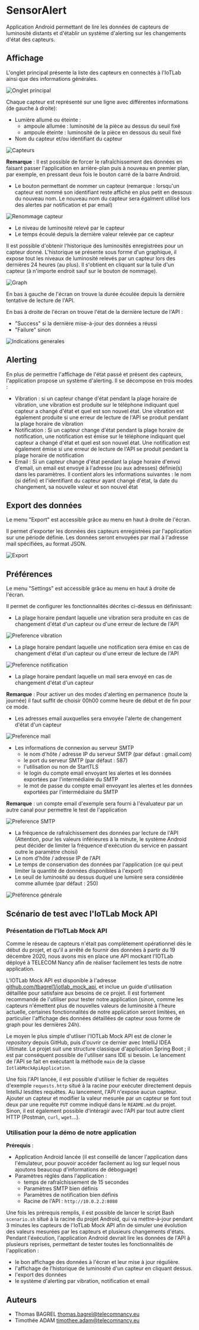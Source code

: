 # SensorAlert

Application Android permettant de lire les données de capteurs de luminosité distants et d'établir un
système d'alerting sur les changements d'état des capteurs.

## Affichage

L'onglet principal présente la liste des capteurs en connectés à l'IoTLab ainsi que des informations générales.

![Onglet principal](https://raw.githubusercontent.com/tbagrel1/sensor_alert/master/.readme_resources/OngletPrincipal.png)

Chaque capteur est représenté sur une ligne avec différentes informations (de gauche à droite):

+ Lumière allumé ou éteinte :
    - ampoule allumée : luminosité de la pièce au dessus du seuil fixé
    - ampoule éteinte :  luminosité de la pièce en dessous du seuil fixé
+ Nom du capteur et/ou identifiant du capteur

![Capteurs](https://raw.githubusercontent.com/tbagrel1/sensor_alert/master/.readme_resources/CapteurAllumeCapteurEteint.png)

**Remarque** : Il est possible de forcer le rafraîchissement des données en faisant passer l'application en arrière-plan puis à nouveau en premier plan, par exemple, en pressant deux fois le bouton carré de la barre Android.

+ Le bouton permettant de nommer un capteur
(remarque : lorsqu'un capteur est nommé son identifiant reste affiché en plus petit en dessous du
nouveau nom. Le nouveau nom du capteur sera égalment utilisé lors des alertes par notification et par email)

![Renommage capteur](https://raw.githubusercontent.com/tbagrel1/sensor_alert/master/.readme_resources/RenommageCapteur.png)

+ Le niveau de luminosité relevé par le capteur
+ Le temps écoulé depuis la dernière valeur relevée par ce capteur

Il est possible d'obtenir l'historique des luminosités enregistrées pour un capteur donné.
L'historique se présente sous forme d'un graphique, il expose tout les niveaux de luminosité relevés
par un capteur lors des dernières 24 heures (au plus). Il s'obtient en cliquant sur la tuile d'un capteur (à n'importe endroit sauf sur le bouton de nommage).

![Graph](https://raw.githubusercontent.com/tbagrel1/sensor_alert/master/.readme_resources/Graph.png)

En bas à gauche de l'écran on trouve la durée écoulée depuis la dernière tentative de lecture de l'API.

En bas à droite de l'écran on trouve l'état de la dernière lecture de l'API :
+ "Success" si la dernière mise-à-jour des données a réussi
+ "Failure" sinon

![Indications generales](https://raw.githubusercontent.com/tbagrel1/sensor_alert/master/.readme_resources/IndicationsGenerales.png)

## Alerting

En plus de permettre l'affichage de l'état passé et présent des capteurs, l'application propose un
système d'alerting. Il se décompose en trois modes :

+ Vibration : si un capteur change d'état pendant la plage horaire de vibration, une vibration est produite sur le téléphone indiquant quel capteur a changé d'état et quel est son nouvel état. Une vibration est également produite si une erreur de lecture de l'API se produit pendant la plage horaire de vibration
+ Notification : Si un capteur change d'état pendant la plage horaire de notification, une notification est émise sur le téléphone indiquant quel capteur a changé d'état et quel est son nouvel état. Une notification est également émise si une erreur de lecture de l'API se produit pendant la plage horaire de notification
+ Email : Si un capteur change d'état pendant la plage horaire d'envoi d'email, un email est envoyé à l'adresse (ou aux adresses) définie(s) dans les paramètres. Il contient alors les informations suivantes : le nom (si défini) et l'identifiant du capteur ayant changé d'état, la date du changement, sa nouvelle valeur et son nouvel état

## Export des données

Le menu "Export" est accessible grâce au menu en haut à droite de l'écran.

Il permet d'exporter les données des capteurs enregistrées par l'application sur une période définie. Les données seront envoyées par mail à l'adresse mail spécifiées, au format JSON.

![Export](https://raw.githubusercontent.com/tbagrel1/sensor_alert/master/.readme_resources/Export.png)

## Préférences

Le menu "Settings" est accessible grâce au menu en haut à droite de l'écran.

Il permet de configurer les fonctionnalités décrites ci-dessus en définissant:

+ La plage horaire pendant laquelle une vibration sera produite en cas de changement d'état d'un
capteur ou d'une erreur de lecture de l'API

![Preference vibration](https://raw.githubusercontent.com/tbagrel1/sensor_alert/master/.readme_resources/PreferencesVibration.png)

+ La plage horaire pendant laquelle une notification sera émise en cas de changement d'état d'un
capteur ou d'une erreur de lecture de l'API

![Preference notification](https://raw.githubusercontent.com/tbagrel1/sensor_alert/master/.readme_resources/PreferencesNotification.png)

+ La plage horaire pendant laquelle un mail sera envoyé en cas de changement d'état d'un capteur

**Remarque** : Pour activer un des modes d'alerting en permanence (toute la journée) il faut suffit de choisir 00h00 comme heure de début et de fin pour ce mode.

+ Les adresses email auxquelles sera envoyée l'alerte de changement d'état d'un capteur

![Preference mail](https://raw.githubusercontent.com/tbagrel1/sensor_alert/master/.readme_resources/PreferencesMail.png)

+ Les informations de connexion au serveur SMTP
    - le nom d'hôte / adresse IP du serveur SMTP (par défaut : gmail.com)
    - le port du serveur SMTP (par défaut : 587)
    - l'utilisation ou non de StartTLS
    - le login du compte email envoyant les alertes et les données exportées par l'intermédiaire du SMTP
    - le mot de passe du compte email envoyant les alertes et les données exportées par l'intermédiaire du SMTP

**Remarque** : un compte email d'exemple sera fourni à l'évaluateur par un autre canal pour permettre le test de l'application

![Preference SMTP](https://raw.githubusercontent.com/tbagrel1/sensor_alert/master/.readme_resources/PreferencesSMTP.png)

+ La fréquence de rafraîchissement des données par lecture de l'API (Attention, pour les valeurs inférieures à la minute, le système Android peut décider de limiter la fréquence d'exécution du service en passant outre le paramètre choisi)
+ Le nom d'hôte / adresse IP de l'API
+ Le temps de conservation des données par l'application (ce qui peut limiter la quantité de données disponibles à l'export)
+ Le seuil de luminosité au dessus duquel une lumière sera considérée comme allumée (par défaut : 250)

![Préférence générale](https://raw.githubusercontent.com/tbagrel1/sensor_alert/master/.readme_resources/PreferencesGenerales.png)

## Scénario de test avec l'IoTLab Mock API

### Présentation de l'IoTLab Mock API

Comme le réseau de capteurs n'était pas complètement opérationnel dès le début du projet, et qu'il a arrêté de fournir des données à partir du 19 décembre 2020, nous avons mis en place une API mockant l'IOTLab déployé à TELECOM Nancy afin de réaliser facilement les tests de notre application.

L'IOTLab Mock API est disponible à l'adresse [github.com/tbagrel1/iotlab_mock_api](https://github.com/tbagrel1/iotlab_mock_api), et inclue un guide d'utilisation détaillée pour satisfaire aux besoins de ce projet. Il est fortement recommandé de l'utiliser pour tester notre application (sinon, comme les capteurs n'émettent plus de nouvelles valeurs de luminosité à l'heure actuelle, certaines fonctionnalités de notre application seront limitées, en particulier l'affichage des données détaillées de capteur sous forme de graph pour les dernières 24h).

Le moyen le plus simple d'utliser l'IOTLab Mock API est de cloner le *repository* depuis GitHub, puis d'ouvrir ce dernier avec IntelliJ IDEA Ultimate. Le projet suit une structure classique d'application Spring Boot ; il est par conséquent possible de l'utiliser sans IDE si besoin. Le lancement de l'API se fait en exécutant la méthode `main` de la classe `IotlabMockApiApplication`.

Une fois l'API lancée, il est possible d'utiliser le fichier de requêtes d'exemple `requests.http` situé à la racine pour exécuter directement depuis IntelliJ lesdites requêtes. Au lancement, l'API n'expose aucun capteur. Ajouter un capteur et modifier la valeur mesurée par un capteur se font tout deux par une requête `PUT` comme indiqué dans le `README.md` du projet. Sinon, il est également possible d'intéragir avec l'API par tout autre client HTTP (Postman, `curl`, `wget`...).

### Utilisation pour la démo de notre application

**Prérequis** :

+ Application Android lancée (il est conseillé de lancer l'application dans l'émulateur, pour pouvoir accéder facilement au log sur lequel nous ajoutons beaucoup d'informations de déboguage)
+ Paramètres réglés dans l'application :
    - temps de rafraîchissement de 15 secondes
    - Paramètres SMTP bien définis
    - Paramètres de notification bien définis
    - Racine de l'API : `http://10.0.2.2:8080`

Une fois les prérequis remplis, il est possible de lancer le script Bash `scenario.sh` situé à la racine du projet Android, qui va mettre-à-jour pendant 3 minutes les capteurs de l'IoTLab Mock API afin de simuler une évolution des valeurs mesurées par les capteurs et plusieurs changements d'états. Pendant l'éxécution, l'application Android devrait lire les données de l'API à plusieurs reprises, permettant de tester toutes les fonctionnalités de l'application :

+ le bon affichage des données à l'écran et leur mise à jour régulière.
+ l'affichage de l'historique de luminosité d'un capteur en cliquant dessus.
+ l'export des données
+ le système d'alerting par vibration, notification et email

## Auteurs

+ Thomas BAGREL [<thomas.bagrel@telecomnancy.eu>](mailto:thomas.bagrel@telecomnancy.eu)
+ Timothée ADAM [<timothee.adam@telecomnancy.eu>](mailto:timothee.adam@telecomnancy.eu)